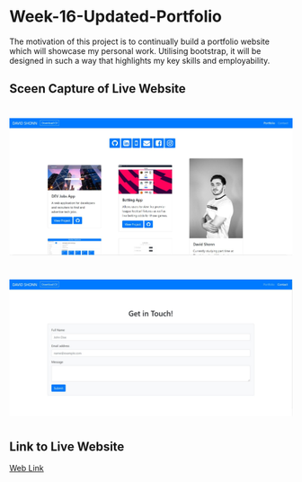 # Week-16-Updated-Portfolio

The motivation of this project is to continually build a portfolio website which will showcase my personal work. Utilising bootstrap, it will be designed in such a way that highlights my key skills and employability.

## Sceen Capture of Live Website
#

![WebPage ScreenCapture](./Assets\Porfolio-Capture.JPG/ "Portfolio Page Capture")
#
![WebPage ScreenCapture](./Assets\Contact-capture.JPG/ "Contact Page Capture")

#
## Link to Live Website

[Web Link](https://davidlshonn.github.io/week-16-portfolio-update/ "My Portfolio")